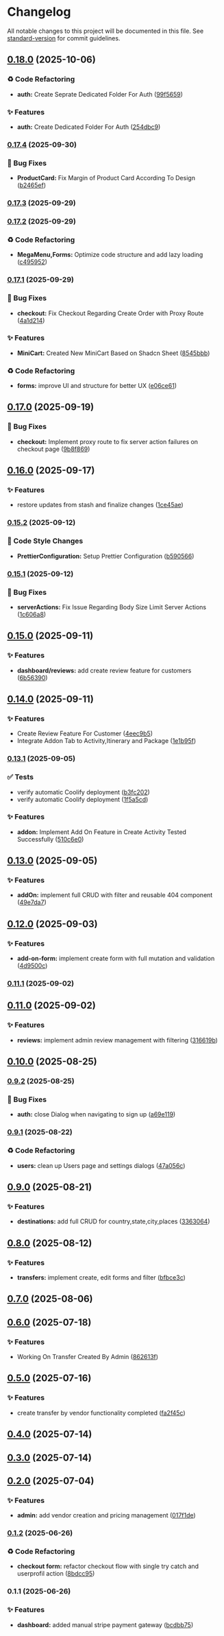 # Changelog

All notable changes to this project will be documented in this file. See [standard-version](https://github.com/conventional-changelog/standard-version) for commit guidelines.

## [0.18.0](https://github.com/akshayfanatic/weelp_frontend/compare/v0.17.4...v0.18.0) (2025-10-06)

### ♻️ Code Refactoring

- **auth:** Create Seprate Dedicated Folder For Auth ([99f5659](https://github.com/akshayfanatic/weelp_frontend/commit/99f56599f6ca84a59009d0ee816931fa5c966bb7))

### ✨ Features

- **auth:** Create Dedicated Folder For Auth ([254dbc9](https://github.com/akshayfanatic/weelp_frontend/commit/254dbc96aaba382da34b1704a393f4e4ea27a03c))

### [0.17.4](https://github.com/akshayfanatic/weelp_frontend/compare/v0.17.3...v0.17.4) (2025-09-30)

### 🐛 Bug Fixes

- **ProductCard:** Fix Margin of Product Card According To Design ([b2465ef](https://github.com/akshayfanatic/weelp_frontend/commit/b2465ef655c521543ca4661f304d315f6f3fede1))

### [0.17.3](https://github.com/akshayfanatic/weelp_frontend/compare/v0.17.2...v0.17.3) (2025-09-29)

### [0.17.2](https://github.com/akshayfanatic/weelp_frontend/compare/v0.17.1...v0.17.2) (2025-09-29)

### ♻️ Code Refactoring

- **MegaMenu,Forms:** Optimize code structure and add lazy loading ([c495952](https://github.com/akshayfanatic/weelp_frontend/commit/c495952820c6246d4192bced1ca7333864f1c301))

### [0.17.1](https://github.com/akshayfanatic/weelp_frontend/compare/v0.17.0...v0.17.1) (2025-09-29)

### 🐛 Bug Fixes

- **checkout:** Fix Checkout Regarding Create Order with Proxy Route ([4a1d214](https://github.com/akshayfanatic/weelp_frontend/commit/4a1d214dcddc19f6045d3d673c934b8c2bd7952a))

### ✨ Features

- **MiniCart:** Created New MiniCart Based on Shadcn Sheet ([8545bbb](https://github.com/akshayfanatic/weelp_frontend/commit/8545bbb0844cf5fc54b8e6e11c10aecf6225b418))

### ♻️ Code Refactoring

- **forms:** improve UI and structure for better UX ([e06ce61](https://github.com/akshayfanatic/weelp_frontend/commit/e06ce6156f808233092aee1860fe76f8b06dc22c))

## [0.17.0](https://github.com/akshayfanatic/weelp_frontend/compare/v0.16.0...v0.17.0) (2025-09-19)

### 🐛 Bug Fixes

- **checkout:** Implement proxy route to fix server action failures on checkout page ([9b8f869](https://github.com/akshayfanatic/weelp_frontend/commit/9b8f869a703c64886f7a92649f1896c68ca76297))

## [0.16.0](https://github.com/akshayfanatic/weelp_frontend/compare/v0.15.2...v0.16.0) (2025-09-17)

### ✨ Features

- restore updates from stash and finalize changes ([1ce45ae](https://github.com/akshayfanatic/weelp_frontend/commit/1ce45ae5fd3753de006ace8eb93eabafccab988b))

### [0.15.2](https://github.com/akshayfanatic/weelp_frontend/compare/v0.15.1...v0.15.2) (2025-09-12)

### 🎨 Code Style Changes

- **PrettierConfiguration:** Setup Prettier Configuration ([b590566](https://github.com/akshayfanatic/weelp_frontend/commit/b59056628adeb31f51936448830109d9f7d0d8f6))

### [0.15.1](https://github.com/akshayfanatic/weelp_frontend/compare/v0.15.0...v0.15.1) (2025-09-12)

### 🐛 Bug Fixes

- **serverActions:** Fix Issue Regarding Body Size Limit Server Actions ([1c606a8](https://github.com/akshayfanatic/weelp_frontend/commit/1c606a8b327b231acf7c95dfa63324029b22ebd2))

## [0.15.0](https://github.com/akshayfanatic/weelp_frontend/compare/v0.14.0...v0.15.0) (2025-09-11)

### ✨ Features

- **dashboard/reviews:** add create review feature for customers ([6b56390](https://github.com/akshayfanatic/weelp_frontend/commit/6b5639086e24784eac6ad0149b708a64d32695e2))

## [0.14.0](https://github.com/akshayfanatic/weelp_frontend/compare/v0.13.1...v0.14.0) (2025-09-11)

### ✨ Features

- Create Review Feature For Customer ([4eec9b5](https://github.com/akshayfanatic/weelp_frontend/commit/4eec9b5bbb4cfbd81b06505a4428b61aad288b1c))
- Integrate Addon Tab to Activity,Itinerary and Package ([1e1b95f](https://github.com/akshayfanatic/weelp_frontend/commit/1e1b95ff7b8accf6f41f6f1397c85f5ced6dd8d9))

### [0.13.1](https://github.com/akshayfanatic/weelp_frontend/compare/v0.13.0...v0.13.1) (2025-09-05)

### ✅ Tests

- verify automatic Coolify deployment ([b3fc202](https://github.com/akshayfanatic/weelp_frontend/commit/b3fc2021664915911121a7784355cfa50df5e52b))
- verify automatic Coolify deployment ([1f5a5cd](https://github.com/akshayfanatic/weelp_frontend/commit/1f5a5cd71d82a08911b1e42039782aa9b7dc5ca8))

### ✨ Features

- **addon:** Implement Add On Feature in Create Activity Tested Successfully ([510c6e0](https://github.com/akshayfanatic/weelp_frontend/commit/510c6e00d434d60e145199b0b6201a0abda7ab47))

## [0.13.0](https://github.com/akshayfanatic/weelp_frontend/compare/v0.12.0...v0.13.0) (2025-09-05)

### ✨ Features

- **addOn:** implement full CRUD with filter and reusable 404 component ([49e7da7](https://github.com/akshayfanatic/weelp_frontend/commit/49e7da7ffcbbb8695b7e0f896d1ac64ede39a611))

## [0.12.0](https://github.com/akshayfanatic/weelp_frontend/compare/v0.11.1...v0.12.0) (2025-09-03)

### ✨ Features

- **add-on-form:** implement create form with full mutation and validation ([4d9500c](https://github.com/akshayfanatic/weelp_frontend/commit/4d9500c2d16e4d07c3e07078f6ab43811f77a71f))

### [0.11.1](https://github.com/akshayfanatic/weelp_frontend/compare/v0.11.0...v0.11.1) (2025-09-02)

## [0.11.0](https://github.com/akshayfanatic/weelp_frontend/compare/v0.9.2...v0.11.0) (2025-09-02)

### ✨ Features

- **reviews:** implement admin review management with filtering ([316619b](https://github.com/akshayfanatic/weelp_frontend/commit/316619b82aad10a35628e4da7ada8f7af524e408))

## [0.10.0](https://github.com/akshayfanatic/weelp_frontend/compare/v0.9.2...v0.10.0) (2025-08-25)

### [0.9.2](https://github.com/akshayfanatic/weelp_frontend/compare/v0.9.1...v0.9.2) (2025-08-25)

### 🐛 Bug Fixes

- **auth:** close Dialog when navigating to sign up ([a69e119](https://github.com/akshayfanatic/weelp_frontend/commit/a69e119e8cee5c39d504db0f8d855dc17c325b21))

### [0.9.1](https://github.com/akshayfanatic/weelp_frontend/compare/v0.9.0...v0.9.1) (2025-08-22)

### ♻️ Code Refactoring

- **users:** clean up Users page and settings dialogs ([47a056c](https://github.com/akshayfanatic/weelp_frontend/commit/47a056cd72cdc96a7b12098a58eef33ed6f0d7eb))

## [0.9.0](https://github.com/akshayfanatic/weelp_frontend/compare/v0.8.0...v0.9.0) (2025-08-21)

### ✨ Features

- **destinations:** add full CRUD for country,state,city,places ([3363064](https://github.com/akshayfanatic/weelp_frontend/commit/33630647f1046d50df78fbe3f2d1056725d471ac))

## [0.8.0](https://github.com/akshayfanatic/weelp_frontend/compare/v0.7.0...v0.8.0) (2025-08-12)

### ✨ Features

- **transfers:** implement create, edit forms and filter ([bfbce3c](https://github.com/akshayfanatic/weelp_frontend/commit/bfbce3c8be1eca2984ca385214906f29431fe31c))

## [0.7.0](https://github.com/akshayfanatic/weelp_frontend/compare/v0.6.0...v0.7.0) (2025-08-06)

## [0.6.0](https://github.com/akshayfanatic/weelp_frontend/compare/v0.5.0...v0.6.0) (2025-07-18)

### ✨ Features

- Working On Transfer Created By Admin ([862613f](https://github.com/akshayfanatic/weelp_frontend/commit/862613fe5ca7c0bde72b200e18252e2bd8901a5c))

## [0.5.0](https://github.com/akshayfanatic/weelp_frontend/compare/v0.4.0...v0.5.0) (2025-07-16)

### ✨ Features

- create transfer by vendor functionality completed ([fa2f45c](https://github.com/akshayfanatic/weelp_frontend/commit/fa2f45c411024dcffe85322831343eb2f2adc4c0))

## [0.4.0](https://github.com/akshayfanatic/weelp_frontend/compare/v0.3.0...v0.4.0) (2025-07-14)

## [0.3.0](https://github.com/akshayfanatic/weelp_frontend/compare/v0.2.0...v0.3.0) (2025-07-14)

## [0.2.0](https://github.com/akshayfanatic/weelp_frontend/compare/v0.1.2...v0.2.0) (2025-07-04)

### ✨ Features

- **admin:** add vendor creation and pricing management ([017f1de](https://github.com/akshayfanatic/weelp_frontend/commit/017f1de0f8505c5dda8d974d5c64f32f806e0e74))

### [0.1.2](https://github.com/akshayfanatic/weelp_frontend/compare/v0.1.1...v0.1.2) (2025-06-26)

### ♻️ Code Refactoring

- **checkout form:** refactor checkout flow with single try catch and userprofil action ([8bdcc95](https://github.com/akshayfanatic/weelp_frontend/commit/8bdcc954874721e4c4b203f3c0c96e230b624d23))

### 0.1.1 (2025-06-26)

### ✨ Features

- **dashboard:** added manual stripe payment gateway ([bcdbb75](https://github.com/akshayfanatic/weelp_frontend/commit/bcdbb75962981f543e43775c6428c97c8cdbebab))
